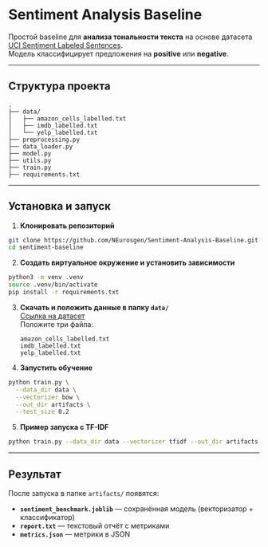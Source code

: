 
# Sentiment Analysis Baseline

Простой baseline для **анализа тональности текста** на основе датасета [UCI Sentiment Labeled Sentences](https://archive.ics.uci.edu/dataset/331/sentiment+labelled+sentences).  
Модель классифицирует предложения на **positive** или **negative**.

---

## Структура проекта

```
.
├── data/                   
│   ├── amazon_cells_labelled.txt
│   ├── imdb_labelled.txt
│   └── yelp_labelled.txt
├── preprocessing.py          
├── data_loader.py            
├── model.py                  
├── utils.py                  
├── train.py                  
├── requirements.txt
```

---

## Установка и запуск

1. **Клонировать репозиторий**
    
```bash
git clone https://github.com/NEurosgen/Sentiment-Analysis-Baseline.git
cd sentiment-baseline
```

2. **Создать виртуальное окружение и установить зависимости**

```bash
python3 -m venv .venv
source .venv/bin/activate
pip install -r requirements.txt
```

3. **Скачать и положить данные в папку `data/`**  
    [Ссылка на датасет](https://archive.ics.uci.edu/dataset/331/sentiment+labelled+sentences)  
    Положите три файла:
    ```
    amazon_cells_labelled.txt
    imdb_labelled.txt
    yelp_labelled.txt
    ```
    
4. **Запустить обучение**
```bash
python train.py \
  --data_dir data \
  --vectorizer bow \
  --out_dir artifacts \
  --test_size 0.2
```

5. **Пример запуска с TF-IDF**

```bash
python train.py --data_dir data --vectorizer tfidf --out_dir artifacts
```

---

## Результат

После запуска в папке `artifacts/` появятся:
- **`sentiment_benchmark.joblib`** — сохранённая модель (векторизатор + классификатор)
- **`report.txt`** — текстовый отчёт с метриками
- **`metrics.json`** — метрики в JSON


